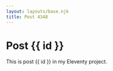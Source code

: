 ```yaml
---
layout: layouts/base.njk
title: Post 4348
---
```


# Post {{ id }}

This is post {{ id }} in my Eleventy project.
